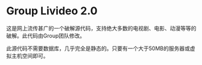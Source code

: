 # Group Livideo 2.0
<p>这是网上流传甚广的一个破解源代码，支持绝大多数的电视剧、电影、动漫等等的破解。此代码由Group团队修改。</p>
<p>此源代码不需要数据库，几乎完全是静态的。只要有一个大于50MB的服务器或虚拟主机空间即可。</p>
